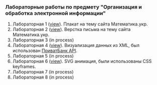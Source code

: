 <h3>Лабораторные работы по предмету "Организация и обработка электронной информации"</h3>
<ol>
    <li>Лабораторная 1 (<a href="https://kambala3000.github.io/lab/lab1/" target="_blank">view</a>). Плакат на тему сайта Математика.укр.</li>
    <li>Лабораторная 2 (<a href="https://kambala3000.github.io/lab/lab2/" target="_blank">view</a>). Верстка письма на тему сайта Математика.укр.</li>
    <li>Лабораторная 3 (in process)</li>
    <li>Лабораторная 4 (<a href="https://kambala3000.github.io/lab/lab4/" target="_blank">view</a>). Визуализация данных из XML, был использован <a href="https://api.privatbank.ua/#p24/exchange" target="_blank">ПриватБанк API</a>.</li>
    <li>Лабораторная 5 (in process)</li>
    <li>Лабораторная 6 (<a href="https://kambala3000.github.io/lab/lab6/" target="_blank">view</a>). SVG анимация, были использованы CSS keyframes.</li>
    <li>Лабораторная 7 (in process)</li>
    <li>Лабораторная 8 (in process)</li>
</ol>